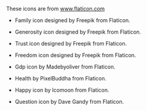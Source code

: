 These icons are from www.flaticon.com

 * Family icon  designed by Freepik from Flaticon.

 * Generosity icon  designed by Freepik from Flaticon.

 * Trust icon designed by Freepik from Flaticon.

 * Freedom icon  designed by Freepik from Flaticon.

 * Gdp icon by Madebyoliver from Flaticon.

 * Health by PixelBuddha from Flaticon.

 * Happy icon by Icomoon from Flaticon.

 * Question icon by Dave Gandy from Flaticon.